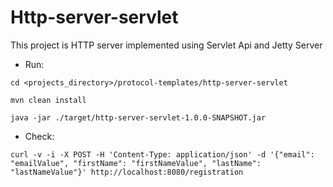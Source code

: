 # Http-server-servlet
This project is HTTP server implemented using Servlet Api and Jetty Server

* Run:
```
cd <projects_directory>/protocol-templates/http-server-servlet

mvn clean install

java -jar ./target/http-server-servlet-1.0.0-SNAPSHOT.jar
```

* Check:
```
curl -v -i -X POST -H 'Content-Type: application/json' -d '{"email": "emailValue", "firstName": "firstNameValue", "lastName": "lastNameValue"}' http://localhost:8080/registration
```